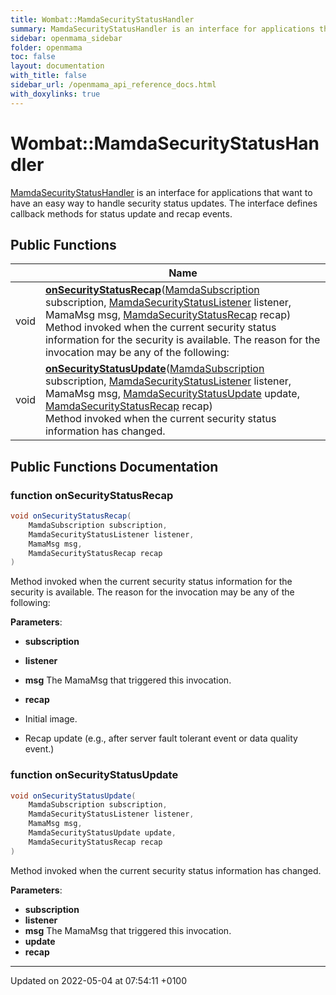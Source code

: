 ```yaml
---
title: Wombat::MamdaSecurityStatusHandler
summary: MamdaSecurityStatusHandler is an interface for applications that want to have an easy way to handle security status updates. The interface defines callback methods for status update and recap events. 
sidebar: openmama_sidebar
folder: openmama
toc: false
layout: documentation
with_title: false
sidebar_url: /openmama_api_reference_docs.html
with_doxylinks: true
---
```


# Wombat::MamdaSecurityStatusHandler



[MamdaSecurityStatusHandler]() is an interface for applications that want to have an easy way to handle security status updates. The interface defines callback methods for status update and recap events. 

## Public Functions

|                | Name           |
| -------------- | -------------- |
| void | **[onSecurityStatusRecap](interfaceWombat_1_1MamdaSecurityStatusHandler.html#function-onsecuritystatusrecap)**([MamdaSubscription](classWombat_1_1MamdaSubscription.html) subscription, [MamdaSecurityStatusListener](classWombat_1_1MamdaSecurityStatusListener.html) listener, MamaMsg msg, [MamdaSecurityStatusRecap](interfaceWombat_1_1MamdaSecurityStatusRecap.html) recap)<br>Method invoked when the current security status information for the security is available. The reason for the invocation may be any of the following:  |
| void | **[onSecurityStatusUpdate](interfaceWombat_1_1MamdaSecurityStatusHandler.html#function-onsecuritystatusupdate)**([MamdaSubscription](classWombat_1_1MamdaSubscription.html) subscription, [MamdaSecurityStatusListener](classWombat_1_1MamdaSecurityStatusListener.html) listener, MamaMsg msg, [MamdaSecurityStatusUpdate](interfaceWombat_1_1MamdaSecurityStatusUpdate.html) update, [MamdaSecurityStatusRecap](interfaceWombat_1_1MamdaSecurityStatusRecap.html) recap)<br>Method invoked when the current security status information has changed.  |

## Public Functions Documentation

### function onSecurityStatusRecap

```csharp
void onSecurityStatusRecap(
    MamdaSubscription subscription,
    MamdaSecurityStatusListener listener,
    MamaMsg msg,
    MamdaSecurityStatusRecap recap
)
```

Method invoked when the current security status information for the security is available. The reason for the invocation may be any of the following: 

**Parameters**: 

  * **subscription** 
  * **listener** 
  * **msg** The MamaMsg that triggered this invocation.
  * **recap** 




* Initial image.
* Recap update (e.g., after server fault tolerant event or data quality event.)


### function onSecurityStatusUpdate

```csharp
void onSecurityStatusUpdate(
    MamdaSubscription subscription,
    MamdaSecurityStatusListener listener,
    MamaMsg msg,
    MamdaSecurityStatusUpdate update,
    MamdaSecurityStatusRecap recap
)
```

Method invoked when the current security status information has changed. 

**Parameters**: 

  * **subscription** 
  * **listener** 
  * **msg** The MamaMsg that triggered this invocation.
  * **update** 
  * **recap** 


-------------------------------

Updated on 2022-05-04 at 07:54:11 +0100